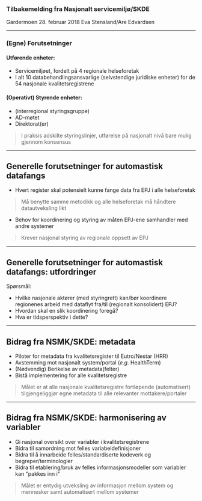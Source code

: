 ### Tilbakemelding fra Nasjonalt servicemiljø/SKDE
Gardermoen 28. februar 2018
Eva Stensland/Are Edvardsen

---

### (Egne) Forutsetninger
#### Utførende enheter:
- Servicemiljøet, fordelt på 4 regionale helseforetak
- I alt 10 databehandlingsansvarlige (selvstendige juridiske enheter) for de 54 nasjonale kvalitetsregistrene
#### (Operativt) Styrende enheter:
- (interregional styringsgruppe)
- AD-møtet
- Direktorat(er)

> I praksis adskilte styringslinjer, utførelse på nasjonalt nivå bare mulig gjennom konsensus

---

## Generelle forutsetninger for automastisk datafangs

- Hvert register skal potensielt kunne fange data fra EPJ i alle helseforetak

> Må benytte samme metodikk og alle helseforetak må håndtere datautveksling likt

- Behov for koordinering og styring av måten EPJ-ene samhandler med andre systemer

> Krever nasjonal styring av regionale oppsett av EPJ

---

## Generelle forutsetninger for automastisk datafangs: utfordringer

Spørsmål:

- Hvilke nasjonale aktører (med styringrett) kan/bør koordinere regionenes arbeid med dataflyt fra/til (regionalt konsolidert) EPJ?
- Hvordan skal en slik koordinering foregå?
- Hva er tidsperspektiv i dette?

---

## Bidrag fra NSMK/SKDE: metadata

- Piloter for metadata fra kvalitetsregister til Eutro/Nestar (HRR)
- Avstemming mot nasjonalt system/portal (*e.g.* HealthTerm)
- (Nødvendig) Berikelse av metadata(felter)
- Bistå implementering for alle kvalitetsregistre


> Målet er at alle nasjonale kvalitetsregistre fortløpende (automatisert) tilgjengeliggjør egne metadata til alle relevanter mottakere/portaler

---


## Bidrag fra NSMK/SKDE: harmonisering av variabler

- Gi nasjonal oversikt over variabler i kvalitetsregistrene
- Bidra til samordning mot felles variabeldefinisjoner
- Bidra til å innarbeide felles/standardiserte kodeverk og begreper/terminologier
- Bidra til etablering/bruk av felles informasjonsmodeller som variabler kan "pakkes inn i"

> Målet er entydig utveksling av informasjon mellom system og mennesker samt automatisert mellom systemer